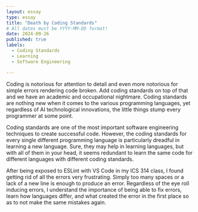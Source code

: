 ```yaml
---
layout: essay
type: essay
title: "Death by Coding Standards"
# All dates must be YYYY-MM-DD format!
date: 2024-09-26
published: true
labels:
  - Coding Standards
  - Learning
  - Software Engineering

---
```

Coding is notorious for attention to detail and even more notorious for simple errors rendering code broken.  Add coding standards on top of that and we have an academic and occupational nightmare. Coding standards are nothing new when it comes to the various programming languages, yet regardless of AI technological innovations, the little things stump every programmer at some point.

Coding standards are one of the most important software engineering techniques to create successful code. However, the coding standards for every single different programming language is particularly dreadful in learning a new language. Sure, they may help in learning languages, but with all of them in your head, it seems redundant to learn the same code for different languages with different coding standards. 

After being exposed to ESLint with VS Code in my ICS 314 class, I found getting rid of all the errors very frustrating. Simply too many spaces or a lack of a new line is enough to produce an error. Regardless of the eye roll inducing errors, I understand the importance of being able to fix errors, learn how languages differ, and what created the error in the first place so as to not make the same mistakes again.
